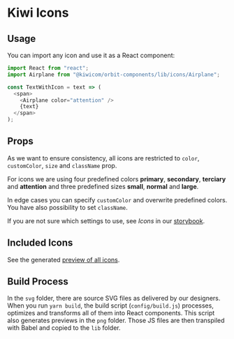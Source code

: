 # Kiwi Icons

## Usage

You can import any icon and use it as a React component:

```js
import React from "react";
import Airplane from "@kiwicom/orbit-components/lib/icons/Airplane";

const TextWithIcon = text => (
  <span>
    <Airplane color="attention" />
    {text}
  </span>
);
```

## Props

As we want to ensure consistency, all icons are restricted to `color`, `customColor`, `size` and `className` prop.

For icons we are using four predefined colors **primary**, **secondary**, **terciary** and **attention** and three predefined sizes **small**, **normal** and **large**.

In edge cases you can specify `customColor` and overwrite predefined colors. You have also possibility to set `className`.

If you are not sure which settings to use, see *Icons* in our [storybook](https://kiwicom.github.io/orbit-components/?selectedKind=Icon&selectedStory=Default).

## Included Icons

See the generated [preview of all icons](./icons.md).

## Build Process

In the `svg` folder, there are source SVG files as delivered by our designers. When you run `yarn build`, the build script (`config/build.js`) processes, optimizes and transforms all of them into React components. This script also generates previews in the `png` folder. Those JS files are then transpiled with Babel and copied to the `lib` folder.
